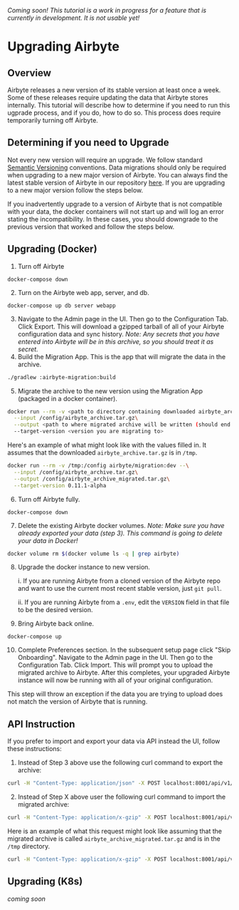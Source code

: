 _Coming soon! This tutorial is a work in progress for a feature that is currently in development. It is not usable yet!_

# Upgrading Airbyte

## Overview

Airbyte releases a new version of its stable version at least once a week. Some of these releases require updating the data that Airbyte stores internally. This tutorial will describe how to determine if you need to run this ugprade process, and if you do, how to do so. This process does require temporarily turning off Airbyte.

## Determining if you need to Upgrade
Not every new version will require an upgrade. We follow standard [Semantic Versioning](https://semver.org/) conventions. Data migrations should only be required when upgrading to a new major version of Airbyte. You can always find the latest stable version of Airbyte in our repository [here](https://github.com/airbytehq/airbyte/blob/master/.env#L1). If you are upgrading to a new major version follow the steps below.

If you inadvertently upgrade to a version of Airbyte that is not compatible with your data, the docker containers will not start up and will log an error stating the incompatibility. In these cases, you should downgrade to the previous version that worked and follow the steps below.

## Upgrading (Docker)
1. Turn off Airbyte
```
docker-compose down
```
2. Turn on the Airbyte web app, server, and db.
```
docker-compose up db server webapp
```
3. Navigate to the Admin page in the UI. Then go to the Configuration Tab. Click Export. This will download a gzipped tarball of all of your Airbyte configuration data and sync history. _Note: Any secrets that you have entered into Airbyte will be in this archive, so you should treat it as secret._
4. Build the Migration App. This is the app that will migrate the data in the archive.
```bash
./gradlew :airbyte-migration:build
```
5.  Migrate the archive to the new version using the Migration App (packaged in a docker container).
```bash
docker run --rm -v <path to directory containing downloaded airbyte_archive.tar.gz>:/config airbyte/migration:dev --\
  --input /config/airbyte_archive.tar.gz\
  --output <path to where migrated archive will be written (should end in .tar.gz)>\
  --target-version <version you are migrating to>
```

Here's an example of what might look like with the values filled in. It assumes that the downloaded `airbyte_archive.tar.gz` is in `/tmp`.
```bash
docker run --rm -v /tmp:/config airbyte/migration:dev --\
  --input /config/airbyte_archive.tar.gz\
  --output /config/airbyte_archive_migrated.tar.gz\
  --target-version 0.11.1-alpha
```

6. Turn off Airbyte fully.
```
docker-compose down
```

7. Delete the existing Airbyte docker volumes. _Note: Make sure you have already exported your data (step 3). This command is going to delete your data in Docker!_
```bash
docker volume rm $(docker volume ls -q | grep airbyte)
```

8. Upgrade the docker instance to new version.

    i. If you are running Airbyte from a cloned version of the Airbyte repo and want to use the current most recent stable version, just `git pull`.

    ii. If you are running Airbyte from a `.env`, edit the `VERSION` field in that file to be the desired version.

9. Bring Airbyte back online.
```
docker-compose up
```

10. Complete Preferences section. In the subsequent setup page click "Skip Onboarding". Navigate to the Admin page in the UI. Then go to the Configuration Tab. Click Import. This will prompt you to upload the migrated archive to Airbyte. After this completes, your upgraded Airbyte instance will now be running with all of your original configuration.

This step will throw an exception if the data you are trying to upload does not match the version of Airbyte that is running.

## API Instruction
If you prefer to import and export your data via API instead the UI, follow these instructions:

1. Instead of Step 3 above use the following curl command to export the archive:
```bash
curl -H "Content-Type: application/json" -X POST localhost:8001/api/v1/deployment/export --output /tmp/airbyte_archive.tar.gz
```

2. Instead of Step X above user the following curl command to import the migrated archive:
```bash
curl -H "Content-Type: application/x-gzip" -X POST localhost:8001/api/v1/deployment/import --data-binary @<path to arhive>
```

Here is an example of what this request might look like assuming that the migrated archive is called `airbyte_archive_migrated.tar.gz` and is in the `/tmp` directory.
```bash
curl -H "Content-Type: application/x-gzip" -X POST localhost:8001/api/v1/deployment/import --data-binary @/tmp/airbyte_archive_migrated.tar.gz
```

## Upgrading (K8s)

_coming soon_
